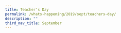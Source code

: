 ```yaml
---
title: Teacher's Day
permalink: /whats-happening/2019/sept/teachers-day/
description: ""
third_nav_title: September
---
```

